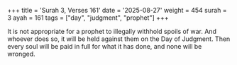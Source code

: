 +++
title = 'Surah 3, Verses 161'
date = '2025-08-27'
weight = 454
surah = 3
ayah = 161
tags = ["day", "judgment", "prophet"]
+++

It is not appropriate for a prophet to illegally withhold spoils of war. And whoever does so, it will be held against them on the Day of Judgment. Then every soul will be paid in full for what it has done, and none will be wronged.